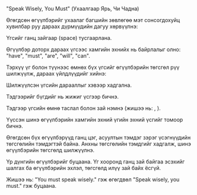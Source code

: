 "Speak Wisely, You Must" (Ухаалгаар Ярь, Чи Чадна)

Өгөгдсөн өгүүлбэрийг ухаалаг багшийн зөвлөгөө мэт сонсогдохуйц хувилбар руу дараах дүрмүүдийн дагуу хөрвүүлнэ:

Үгсийг ганц зайгаар (space) тусгаарлана.

Өгүүлбэр доторх дараах үгсээс хамгийн эхнийх нь байрлалыг олно: "have", "must", "are", "will", "can".

Тэрхүү үг болон түүнээс өмнөх бүх үгсийг өгүүлбэрийн төгсгөл рүү шилжүүлж, дараах үйлдлүүдийг хийнэ:

Шилжүүлсэн үгсийн дарааллыг хэвээр хадгална.

Тэдгээрийг бүгдийг нь жижиг үсгээр бичнэ.

Тэдгээр үгсийн өмнө таслал болон зай нэмнэ (жишээ нь: , ).

Үүссэн шинэ өгүүлбэрийн хамгийн эхний үгийн эхний үсгийг томоор бичнэ.

Өгөгдсөн бүх өгүүлбэрүүд ганц цэг, асуултын тэмдэг зэрэг үсэгнүүдийн төгсгөлийн тэмдэгтэй байна. Анхны төгсгөлийн тэмдгийг хадгалж, шинэ өгүүлбэрийн төгсгөлд шилжүүлнэ.

Үр дүнгийн өгүүлбэрийг буцаана. Үг хооронд ганц зай байгаа эсэхийг шалгах ба өгүүлбэрийн эхлэл, төгсгөлд илүү зай байх ёсгүй.

Жишээ нь: "You must speak wisely." гэж өгөгдвөл "Speak wisely, you must." гэж буцаана.